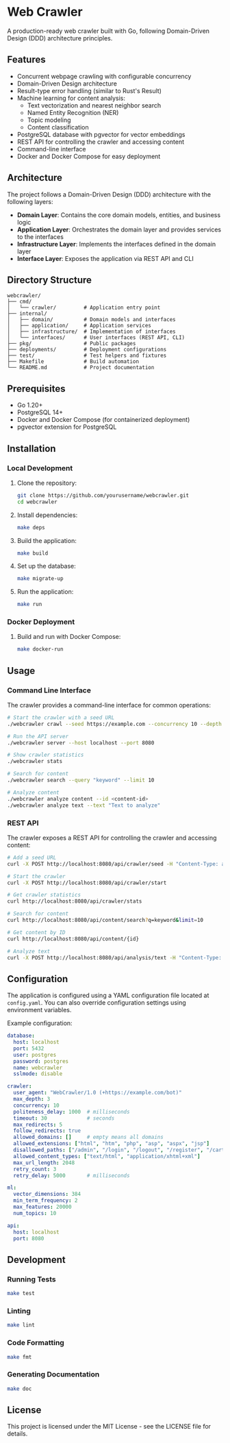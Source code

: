 # Web Crawler

A production-ready web crawler built with Go, following Domain-Driven Design (DDD) architecture principles.

## Features

- Concurrent webpage crawling with configurable concurrency
- Domain-Driven Design architecture
- Result-type error handling (similar to Rust's Result)
- Machine learning for content analysis:
  - Text vectorization and nearest neighbor search
  - Named Entity Recognition (NER)
  - Topic modeling
  - Content classification
- PostgreSQL database with pgvector for vector embeddings
- REST API for controlling the crawler and accessing content
- Command-line interface
- Docker and Docker Compose for easy deployment

## Architecture

The project follows a Domain-Driven Design (DDD) architecture with the following layers:

- **Domain Layer**: Contains the core domain models, entities, and business logic
- **Application Layer**: Orchestrates the domain layer and provides services to the interfaces
- **Infrastructure Layer**: Implements the interfaces defined in the domain layer
- **Interface Layer**: Exposes the application via REST API and CLI

## Directory Structure

```
webcrawler/
├── cmd/
│   └── crawler/         # Application entry point
├── internal/
│   ├── domain/          # Domain models and interfaces
│   ├── application/     # Application services
│   ├── infrastructure/  # Implementation of interfaces
│   └── interfaces/      # User interfaces (REST API, CLI)
├── pkg/                 # Public packages
├── deployments/         # Deployment configurations
├── test/                # Test helpers and fixtures
├── Makefile             # Build automation
└── README.md            # Project documentation
```

## Prerequisites

- Go 1.20+
- PostgreSQL 14+
- Docker and Docker Compose (for containerized deployment)
- pgvector extension for PostgreSQL

## Installation

### Local Development

1. Clone the repository:
   ```bash
   git clone https://github.com/yourusername/webcrawler.git
   cd webcrawler
   ```

2. Install dependencies:
   ```bash
   make deps
   ```

3. Build the application:
   ```bash
   make build
   ```

4. Set up the database:
   ```bash
   make migrate-up
   ```

5. Run the application:
   ```bash
   make run
   ```

### Docker Deployment

1. Build and run with Docker Compose:
   ```bash
   make docker-run
   ```

## Usage

### Command Line Interface

The crawler provides a command-line interface for common operations:

```bash
# Start the crawler with a seed URL
./webcrawler crawl --seed https://example.com --concurrency 10 --depth 3

# Run the API server
./webcrawler server --host localhost --port 8080

# Show crawler statistics
./webcrawler stats

# Search for content
./webcrawler search --query "keyword" --limit 10

# Analyze content
./webcrawler analyze content --id <content-id>
./webcrawler analyze text --text "Text to analyze"
```

### REST API

The crawler exposes a REST API for controlling the crawler and accessing content:

```bash
# Add a seed URL
curl -X POST http://localhost:8080/api/crawler/seed -H "Content-Type: application/json" -d '{"url": "https://example.com"}'

# Start the crawler
curl -X POST http://localhost:8080/api/crawler/start

# Get crawler statistics
curl http://localhost:8080/api/crawler/stats

# Search for content
curl http://localhost:8080/api/content/search?q=keyword&limit=10

# Get content by ID
curl http://localhost:8080/api/content/{id}

# Analyze text
curl -X POST http://localhost:8080/api/analysis/text -H "Content-Type: application/json" -d '{"text": "Text to analyze"}'
```

## Configuration

The application is configured using a YAML configuration file located at `config.yaml`. You can also override configuration settings using environment variables.

Example configuration:

```yaml
database:
  host: localhost
  port: 5432
  user: postgres
  password: postgres
  name: webcrawler
  sslmode: disable

crawler:
  user_agent: "WebCrawler/1.0 (+https://example.com/bot)"
  max_depth: 3
  concurrency: 10
  politeness_delay: 1000  # milliseconds
  timeout: 30             # seconds
  max_redirects: 5
  follow_redirects: true
  allowed_domains: []     # empty means all domains
  allowed_extensions: ["html", "htm", "php", "asp", "aspx", "jsp"]
  disallowed_paths: ["/admin", "/login", "/logout", "/register", "/cart", "/checkout"]
  allowed_content_types: ["text/html", "application/xhtml+xml"]
  max_url_length: 2048
  retry_count: 3
  retry_delay: 5000       # milliseconds

ml:
  vector_dimensions: 384
  min_term_frequency: 2
  max_features: 20000
  num_topics: 10

api:
  host: localhost
  port: 8080
```

## Development

### Running Tests

```bash
make test
```

### Linting

```bash
make lint
```

### Code Formatting

```bash
make fmt
```

### Generating Documentation

```bash
make doc
```

## License

This project is licensed under the MIT License - see the LICENSE file for details.